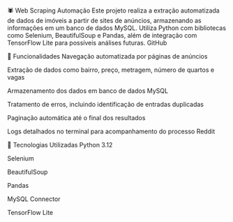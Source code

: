🕷️ Web Scraping Automação
Este projeto realiza a extração automatizada de dados de imóveis a partir de sites de anúncios, armazenando as informações em um banco de dados MySQL. Utiliza Python com bibliotecas como Selenium, BeautifulSoup e Pandas, além de integração com TensorFlow Lite para possíveis análises futuras.
GitHub

📌 Funcionalidades
Navegação automatizada por páginas de anúncios

Extração de dados como bairro, preço, metragem, número de quartos e vagas

Armazenamento dos dados em banco de dados MySQL

Tratamento de erros, incluindo identificação de entradas duplicadas

Paginação automática até o final dos resultados

Logs detalhados no terminal para acompanhamento do processo
Reddit

🚀 Tecnologias Utilizadas
Python 3.12

Selenium

BeautifulSoup

Pandas

MySQL Connector

TensorFlow Lite